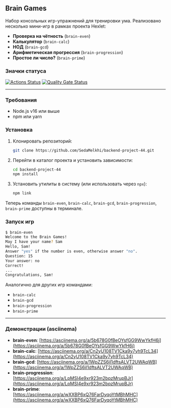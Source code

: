 ## Brain Games

Набор консольных игр-упражнений для тренировки ума. Реализовано несколько мини-игр в рамках проекта Hexlet:

* **Проверка на чётность** (`brain-even`)
* **Калькулятор** (`brain-calc`)
* **НОД** (`brain-gcd`)
* **Арифметическая прогрессия** (`brain-progression`)
* **Простое ли число?** (`brain-prime`)

### Значки статуса

[![Actions Status](https://github.com/SedaMelkhi/backend-project-44/actions/workflows/hexlet-check.yml/badge.svg)](https://github.com/SedaMelkhi/backend-project-44/actions)
[![Quality Gate Status](https://sonarcloud.io/api/project_badges/measure?project=SedaMelkhi_backend-project-44\&metric=alert_status)](https://sonarcloud.io/project/overview?id=SedaMelkhi_backend-project-44)

---

### Требования

* Node.js v16 или выше
* npm или yarn

### Установка

1. Клонировать репозиторий:

   ```bash
   git clone https://github.com/SedaMelkhi/backend-project-44.git
   ```
2. Перейти в каталог проекта и установить зависимости:

   ```bash
   cd backend-project-44
   npm install
   ```
3. Установить утилиты в систему (или использовать через `npx`):

   ```bash
   npm link
   ```

Теперь команды `brain-even`, `brain-calc`, `brain-gcd`, `brain-progression`, `brain-prime` доступны в терминале.

### Запуск игр

```bash
$ brain-even
Welcome to the Brain Games!
May I have your name? Sam
Hello, Sam!
Answer "yes" if the number is even, otherwise answer "no".
Question: 15
Your answer: no
Correct!
...
Congratulations, Sam!
```

Аналогично для других игр командами:

* `brain-calc`
* `brain-gcd`
* `brain-progression`
* `brain-prime`

---

### Демонстрации (asciinema)

* **brain-even**: [https://asciinema.org/a/5b678G0fBeOYsfGG9WwYkfH6j](https://asciinema.org/a/5b678G0fBeOYsfGG9WwYkfH6j)
* **brain-calc**: [https://asciinema.org/a/Cn2yU108TV1Cka9y7yh9TcL34](https://asciinema.org/a/Cn2yU108TV1Cka9y7yh9TcL34)
* **brain-gcd**: [https://asciinema.org/a/1WpZZS6il1dftsALVT2UWAqWB](https://asciinema.org/a/1WpZZS6il1dftsALVT2UWAqWB)
* **brain-progression**: [https://asciinema.org/a/LpMSI4e9xr923m2bpzMrupBJr](https://asciinema.org/a/LpMSI4e9xr923m2bpzMrupBJr)
* **brain-prime**: [https://asciinema.org/a/wXXBP6xQ76FarDyqoYtMBhMHC](https://asciinema.org/a/wXXBP6xQ76FarDyqoYtMBhMHC)